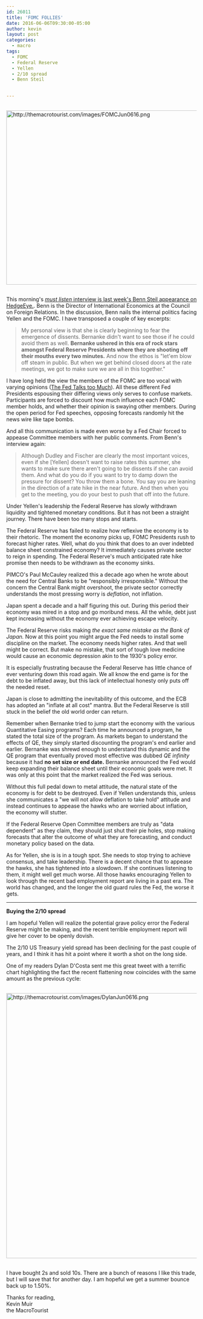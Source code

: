 ```yaml
---
id: 26011
title: 'FOMC FOLLIES'
date: 2016-06-06T09:30:00-05:00
author: kevin
layout: post
categories:
  - macro
tags:
  - FOMC
  - Federal Reserve
  - Yellen
  - 2/10 spread
  - Benn Steil

   
---
```

<a href="http://themacrotourist.com/images/FOMCJun0616.png"><img src="http://themacrotourist.com/images/FOMCJun0616.png" alt="http://themacrotourist.com/images/FOMCJun0616.png" width="750" height="460" style="margin:30px auto;display:block;"></a>

This morning's [*must listen* interview is last week's Benn Steil appearance on HedgeEye.](<https://app.hedgeye.com/insights/51403-benn-steil-mercurial-central-bankers-screwing-markets>).  Benn is the Director of International Economics at the Council on Foreign Relations.  In the discussion, Benn nails the internal politics facing Yellen and the FOMC.  I have transposed a couple of key excerpts:

>My personal view is that she is clearly beginning to fear the emergence of dissents.  Bernanke didn't want to see those if he could avoid them as well.  **Bernanke ushered in this era of rock stars amongst Federal Reserve Presidents where they are shooting off their mouths every two minutes.**  And now the ethos is "let'em blow off steam in public.  But when we get behind closed doors at the rate meetings, we got to make sure we are all in this together."  

I have long held the view the members of the FOMC are too vocal with varying opinions ([The Fed Talks too Much](<http://themacrotourist.com/macro/the-fed-talks-too-much>)).  All these different Fed Presidents espousing their differing views only serves to confuse markets.  Participants are forced to discount how much influence each FOMC member holds, and whether their opinion is swaying other members.  During the open period for Fed speeches, opposing forecasts randomly hit the news wire like tape bombs.   

And all this communication is made even worse by a Fed Chair forced to appease Committee members with her public comments.  From Benn's interview again:

>Although Dudley and Fischer are clearly the most important voices, even if she [Yellen] doesn't want to raise rates this summer, she wants to make sure there aren't going to be dissents if she can avoid them.  And what do you do if you want to try to damp down the pressure for dissent?  You throw them a bone.  You say you are leaning in the direction of a rate hike in the near future.  And then when you get to the meeting, you do your best to push that off into the future.

Under Yellen's leadership the Federal Reserve has slowly withdrawn liquidity and tightened monetary conditions.  But it has not been a straight journey.  There have been too many stops and starts.  

The Federal Reserve has failed to realize how reflexive the economy is to their rhetoric.  The moment the economy picks up, FOMC Presidents rush to forecast higher rates.  Well, what do you think that does to an over indebted balance sheet constrained economy?  It immediately causes private sector to reign in spending.  The Federal Reserve's much anticipated rate hike promise then needs to be withdrawn as the economy sinks.  

PIMCO's Paul McCauley realized this a decade ago when he wrote about the need for Central Banks to be "responsibly irresponsible."  Without the concern the Central Bank might overshoot, the private sector correctly understands the most pressing worry is *deflation*, not inflation.  

Japan spent a decade and a half figuring this out.  During this period their economy was mired in a stop and go moribund mess.  All the while, debt just kept increasing without the economy ever achieving escape velocity.

The Federal Reserve risks making *the exact same mistake as the Bank of Japan.*  Now at this point you might argue the Fed needs to install some discipline on the market.  The economy needs higher rates.  And that well might be correct.  But make no mistake, that sort of tough love medicine would cause an economic depression akin to the 1930's policy error.

It is especially frustrating because the Federal Reserve has little chance of ever venturing down this road again.  We all know the end game is for the debt to be inflated away, but this lack of intellectual honesty only puts off the needed reset.

Japan is close to admitting the inevitability of this outcome, and the ECB has adopted an "inflate at all cost" mantra.  But the Federal Reserve is still stuck in the belief the old world order can return.

Remember when Bernanke tried to jump start the economy with the various Quantitative Easing programs?  Each time he announced a program, he stated the total size of the program.  As markets began to understand the effects of QE, they simply started discounting the program's end earlier and earlier.  Bernanke was shrewd enough to understand this dynamic and the QE program that eventually proved most effective was dubbed *QE infinity* because it had **no set size or end date.**  Bernanke announced the Fed would keep expanding their balance sheet until their economic goals were met.  It was only at this point that the market realized the Fed was serious.

Without this full pedal down to metal attitude, the natural state of the economy is for debt to be destroyed.  Even if Yellen understands this, unless she communicates a "we will not allow deflation to take hold" attitude and instead continues to appease the hawks who are worried about inflation, the economy will stutter.  

If the Federal Reserve Open Committee members are truly as "data dependent" as they claim, they should just shut their pie holes, stop making forecasts that alter the outcome of what they are forecasting, and conduct monetary policy based on the data.  

As for Yellen, she is is in a tough spot.  She needs to stop trying to achieve consensus, and take leadership.  There is a decent chance that to appease the hawks, she has tightened into a slowdown.  If she continues listening to them, it might well get much worse.  All those hawks encouraging Yellen to look through the recent bad employment report are living in a past era.  The world has changed, and the longer the old guard rules the Fed, the worse it gets.

---
**Buying the 2/10 spread**

I am hopeful Yellen will realize the potential grave policy error the Federal Reserve might be making, and the recent terrible employment report will give her cover to be openly dovish.  

The 2/10 US Treasury yield spread has been declining for the past couple of years, and I think it has hit a point where it worth a shot on the long side.

One of my readers Dylan D'Costa sent me this great tweet with a terrific chart highlighting the fact the recent flattening now coincides with the same amount as the previous cycle:

<a href="http://themacrotourist.com/images/DylanJun0616.png"><img src="http://themacrotourist.com/images/DylanJun0616.png" alt="http://themacrotourist.com/images/DylanJun0616.png" width="600" height="700" style="margin:30px auto;display:block;"></a>

I have bought 2s and sold 10s.  There are a bunch of reasons I like this trade, but I will save that for another day.  I am hopeful we get a summer bounce back up to 1.50%.

Thanks for reading,  
Kevin Muir  
the MacroTourist  


